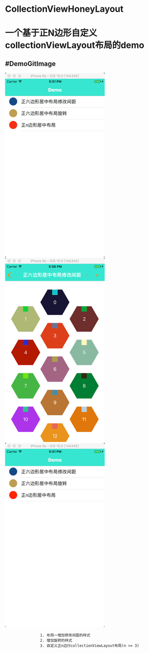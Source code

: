 # CollectionViewHoneyLayout
一个基于正N边形自定义collectionViewLayout布局的demo
============
#DemoGitImage
---------
![image](https://github.com/chenhuc/CollectionViewHoneyLayout/blob/master/GifImage/1.gif)
![image](https://github.com/chenhuc/CollectionViewHoneyLayout/blob/master/GifImage/2.gif)
![image](https://github.com/chenhuc/CollectionViewHoneyLayout/blob/master/GifImage/3.gif)

                    1. 布局一增加修改间距的样式
                    2. 增加旋转的样式
                    3. 自定义正n边行collectionViewLayout布局(n >= 3)
